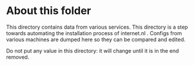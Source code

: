 # About this folder

This directory contains data from various services. This directory is a step towards automating the installation
process of internet.nl . Configs from various machines are dumped here so they can be compared and edited.

Do not put any value in this directory: it will change until it is in the end removed.
